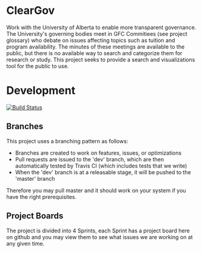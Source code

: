 # ClearGov
Work with the University of Alberta to enable more transparent governance. The University's governing bodies meet in GFC Commitiees (see project glossary) who debate on issues affecting topics such as tuition and program availability. The minutes of these meetings are available to the public, but there is no available way to search and categorize them for research or study. This project seeks to provide a search and visualizations tool for the public to use.

# Development
[![Build Status](https://travis-ci.org/TransparentGovernanceUofA/TransparentGov.svg?branch=dev)](https://travis-ci.org/TransparentGovernanceUofA/TransparentGov)

## Branches
This project uses a branching pattern as follows:
* Branches are created to work on features, issues, or optimizations
* Pull requests are issued to the 'dev' branch, which are then automatically tested by Travis CI (which includes tests that we write)
* When the 'dev' branch is at a releasable stage, it will be pushed to the 'master' branch

Therefore you may pull master and it should work on your system if you have the right prerequisites.

## Project Boards
The project is divided into 4 Sprints, each Sprint has a project board here on github and you may view them to see what issues we are working on at any given time.
